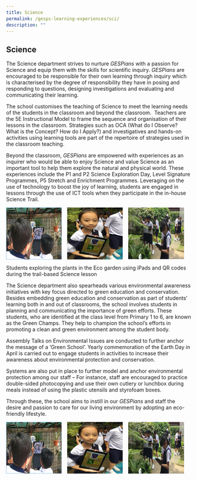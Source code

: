 ```yaml
---
title: Science
permalink: /gesps-learning-experiences/sci/
description: ""
---
```

## Science

The Science department strives to nurture _GESPians_ with a passion for Science and equip them with the skills for scientific inquiry. _GESPians_ are encouraged to be responsible for their own learning through inquiry which is characterised by the degree of responsibility they have in posing and responding to questions, designing investigations and evaluating and communicating their learning.

The school customises the teaching of Science to meet the learning needs of the students in the classroom and beyond the classroom.  Teachers are the 5E Instructional Model to frame the sequence and organisation of their lessons in the classroom. Strategies such as OCA (What do I Observe? What is the Concept? How do I Apply?) and investigatives and hands-on activities using learning tools are part of the repertoire of strategies used in the classroom teaching.

Beyond the classroom, _GESPians_ are empowered with experiences as an inquirer who would be able to enjoy Science and value Science as an important tool to help them explore the natural and physical world. These experiences include the P1 and P2 Science Exploration Day, Level Signature Programmes, P5 Stretch and Enrichment Programmes. Leveraging on the use of technology to boost the joy of learning, students are engaged in lessons through the use of ICT tools when they participate in the in-house Science Trail.

<img src="/images/pic1.png" style="width:30%;margin-right:15px;" align = "left">
<img src="/images/pic2.png" style="width:30%;margin-right:15px;" align = "left">
<img src="/images/pic3.png" style="width:30%;margin-right:15px;" align = "left">
<br clear="left">

Students exploring the plants in the Eco garden using iPads and QR codes during the trail-based Science lesson

The Science department also spearheads various environmental awareness initiatives with key focus directed to green education and conservation. Besides embedding green education and conservation as part of students’ learning both in and out of classrooms, the school involves students in planning and communicating the importance of green efforts. These students, who are identified at the class level from Primary 1 to 6, are known as the Green Champs. They help to champion the school’s efforts in promoting a clean and green environment among the student body.

Assembly Talks on Environmental Issues are conducted to further anchor the message of a ‘Green School’. Yearly commemoration of the Earth Day in April is carried out to engage students in activities to increase their awareness about environmental protection and conservation.

Systems are also put in place to further model and anchor environmental protection among our staff – For instance, staff are encouraged to practice double-sided photocopying and use their own cutlery or lunchbox during meals instead of using the plastic utensils and styrofoam boxes. 

Through these, the school aims to instill in our _GESPians_ and staff the desire and passion to care for our living environment by adopting an eco-friendly lifestyle.

<img src="/images/pic1.png" style="width:30%;margin-right:15px;" align = "left">
<img src="/images/pic2.png" style="width:30%;margin-right:15px;" align = "left">
<img src="/images/pic3.png" style="width:30%;margin-right:15px;" align = "left">
<br clear="left">